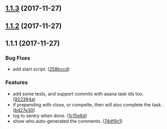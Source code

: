 <a name="1.1.3"></a>
## [1.1.3](https://github.com/qimingfang/asana-github/compare/v1.1.2...v1.1.3) (2017-11-27)



<a name="1.1.2"></a>
## [1.1.2](https://github.com/qimingfang/asana-github/compare/v1.1.1...v1.1.2) (2017-11-27)



<a name="1.1.1"></a>
## 1.1.1 (2017-11-27)


### Bug Fixes

* add start script. ([258bccd](https://github.com/qimingfang/asana-github/commit/258bccd))


### Features

* add some tests, and support commits with asana task ids too. ([922394a](https://github.com/qimingfang/asana-github/commit/922394a))
* if prepending with close, or compelte, then will also complete the task. ([bd27e30](https://github.com/qimingfang/asana-github/commit/bd27e30))
* log to sentry when done. ([1c15e6d](https://github.com/qimingfang/asana-github/commit/1c15e6d))
* show who auto-generated the comments. ([74df9c1](https://github.com/qimingfang/asana-github/commit/74df9c1))




